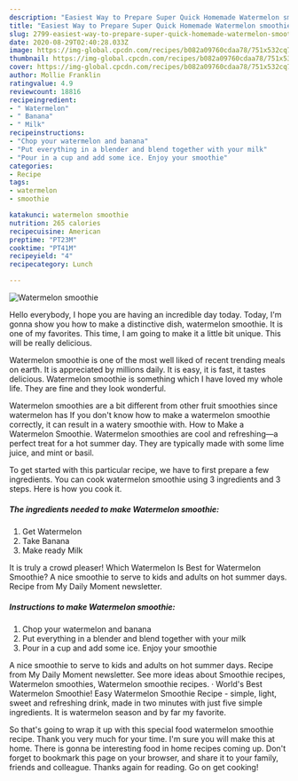 ```yaml
---
description: "Easiest Way to Prepare Super Quick Homemade Watermelon smoothie"
title: "Easiest Way to Prepare Super Quick Homemade Watermelon smoothie"
slug: 2799-easiest-way-to-prepare-super-quick-homemade-watermelon-smoothie
date: 2020-08-29T02:40:28.033Z
image: https://img-global.cpcdn.com/recipes/b082a09760cdaa78/751x532cq70/watermelon-smoothie-recipe-main-photo.jpg
thumbnail: https://img-global.cpcdn.com/recipes/b082a09760cdaa78/751x532cq70/watermelon-smoothie-recipe-main-photo.jpg
cover: https://img-global.cpcdn.com/recipes/b082a09760cdaa78/751x532cq70/watermelon-smoothie-recipe-main-photo.jpg
author: Mollie Franklin
ratingvalue: 4.9
reviewcount: 18816
recipeingredient:
- " Watermelon"
- " Banana"
- " Milk"
recipeinstructions:
- "Chop your watermelon and banana"
- "Put everything in a blender and blend together with your milk"
- "Pour in a cup and add some ice. Enjoy your smoothie"
categories:
- Recipe
tags:
- watermelon
- smoothie

katakunci: watermelon smoothie 
nutrition: 265 calories
recipecuisine: American
preptime: "PT23M"
cooktime: "PT41M"
recipeyield: "4"
recipecategory: Lunch

---
```



![Watermelon smoothie](https://img-global.cpcdn.com/recipes/b082a09760cdaa78/751x532cq70/watermelon-smoothie-recipe-main-photo.jpg)

Hello everybody, I hope you are having an incredible day today. Today, I'm gonna show you how to make a distinctive dish, watermelon smoothie. It is one of my favorites. This time, I am going to make it a little bit unique. This will be really delicious.

Watermelon smoothie is one of the most well liked of recent trending meals on earth. It is appreciated by millions daily. It is easy, it is fast, it tastes delicious. Watermelon smoothie is something which I have loved my whole life. They are fine and they look wonderful.

Watermelon smoothies are a bit different from other fruit smoothies since watermelon has If you don&#39;t know how to make a watermelon smoothie correctly, it can result in a watery smoothie with. How to Make a Watermelon Smoothie. Watermelon smoothies are cool and refreshing—a perfect treat for a hot summer day. They are typically made with some lime juice, and mint or basil.


To get started with this particular recipe, we have to first prepare a few ingredients. You can cook watermelon smoothie using 3 ingredients and 3 steps. Here is how you cook it.

<!--inarticleads1-->

##### The ingredients needed to make Watermelon smoothie:

1. Get  Watermelon
1. Take  Banana
1. Make ready  Milk


It is truly a crowd pleaser! Which Watermelon Is Best for Watermelon Smoothie? A nice smoothie to serve to kids and adults on hot summer days. Recipe from My Daily Moment newsletter. 

<!--inarticleads2-->

##### Instructions to make Watermelon smoothie:

1. Chop your watermelon and banana
1. Put everything in a blender and blend together with your milk
1. Pour in a cup and add some ice. Enjoy your smoothie


A nice smoothie to serve to kids and adults on hot summer days. Recipe from My Daily Moment newsletter. See more ideas about Smoothie recipes, Watermelon smoothies, Watermelon smoothie recipes. · World&#39;s Best Watermelon Smoothie! Easy Watermelon Smoothie Recipe - simple, light, sweet and refreshing drink, made in two minutes with just five simple ingredients. It is watermelon season and by far my favorite. 

So that's going to wrap it up with this special food watermelon smoothie recipe. Thank you very much for your time. I'm sure you will make this at home. There is gonna be interesting food in home recipes coming up. Don't forget to bookmark this page on your browser, and share it to your family, friends and colleague. Thanks again for reading. Go on get cooking!
